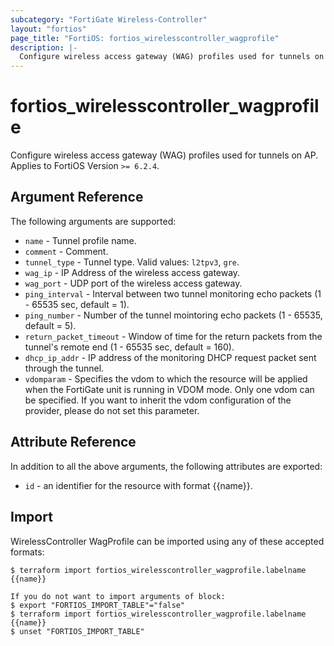 ```yaml
---
subcategory: "FortiGate Wireless-Controller"
layout: "fortios"
page_title: "FortiOS: fortios_wirelesscontroller_wagprofile"
description: |-
  Configure wireless access gateway (WAG) profiles used for tunnels on AP.
---
```


# fortios_wirelesscontroller_wagprofile
Configure wireless access gateway (WAG) profiles used for tunnels on AP. Applies to FortiOS Version `>= 6.2.4`.

## Argument Reference

The following arguments are supported:

* `name` - Tunnel profile name.
* `comment` - Comment.
* `tunnel_type` - Tunnel type. Valid values: `l2tpv3`, `gre`.
* `wag_ip` - IP Address of the wireless access gateway.
* `wag_port` - UDP port of the wireless access gateway.
* `ping_interval` - Interval between two tunnel monitoring echo packets (1 - 65535 sec, default = 1).
* `ping_number` - Number of the tunnel mointoring echo packets (1 - 65535, default = 5).
* `return_packet_timeout` - Window of time for the return packets from the tunnel's remote end (1 - 65535 sec, default = 160).
* `dhcp_ip_addr` - IP address of the monitoring DHCP request packet sent through the tunnel.
* `vdomparam` - Specifies the vdom to which the resource will be applied when the FortiGate unit is running in VDOM mode. Only one vdom can be specified. If you want to inherit the vdom configuration of the provider, please do not set this parameter.


## Attribute Reference

In addition to all the above arguments, the following attributes are exported:
* `id` - an identifier for the resource with format {{name}}.

## Import

WirelessController WagProfile can be imported using any of these accepted formats:
```
$ terraform import fortios_wirelesscontroller_wagprofile.labelname {{name}}

If you do not want to import arguments of block:
$ export "FORTIOS_IMPORT_TABLE"="false"
$ terraform import fortios_wirelesscontroller_wagprofile.labelname {{name}}
$ unset "FORTIOS_IMPORT_TABLE"
```
